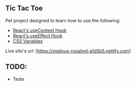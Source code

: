 
## Tic Tac Toe

Pet project designed to learn how to use the following: 
- [React's useContext Hook](https://reactjs.org/docs/hooks-reference.html#usecontext)
- [React's useEffect Hook](https://reactjs.org/docs/hooks-reference.html#useeffect)
- [CSS Variables](https://developer.mozilla.org/en-US/docs/Web/CSS/Using_CSS_custom_properties)

Live site's url: [https://zealous-rosalind-a1d5b5.netlify.com]

## TODO:
- Tests
